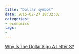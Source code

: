 ```yaml
---
title: "Dollar symbol"
date: 2015-02-27 18:32:32
categories:
- economics
tags:
- 
---
```


[Why Is The Dollar Sign A Letter S?](http://observationdeck.io9.com/why-is-the-dollar-sign-a-letter-s-1683940575)
